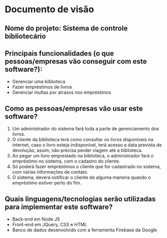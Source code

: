 # Documento de visão

## Nome do projeto: Sistema de controle bibliotecário

## Principais funcionalidades (o que pessoas/empresas vão conseguir com este software?):

* Gerenciar uma biblioteca
* Fazer empréstimos de livros
* Gerenciar multas por atrasos nos empréstimos

## Como as pessoas/empresas vão usar este software?

1. Um administrador do sistema fará toda a parte de gerenciamento dos livros.
1. O cliente da biblioteca terá como consultar os livros disponíveis na internet, caso o livro esteja indisponível, terá acesso a data prevista de devolução, assim, não precisa perder viagem até a biblioteca.
1. Ao pegar um livro emprestado na biblioteca, o administrador fará o empréstimo no sistema, com o cadastro do cliente.
1. Só poderá fazer empréstimos o cliente que for cadastrado no sistema, com várias informações de contato.
1. O sistema, deverá notificar o cliente de alguma maneira quando o empréstimo estiver perto do fim.

## Quais linguagens/tecnologias serão utilizadas para implementar este software?

* Back-end em Node JS
* Front-end em JQuery, CSS e HTML
* Banco de dados desenvolvido com a ferramenta Firebase da Google

